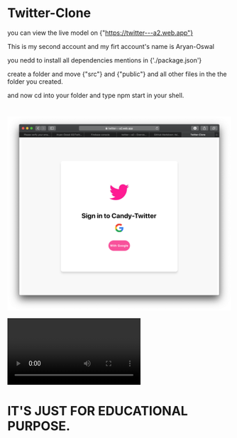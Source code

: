 # Twitter-Clone

you can view the live model on {"https://twitter---a2.web.app"}

This is my second account and my firt account's name is Aryan-Oswal

you nedd to install all dependencies mentions in {'./package.json'}

create a folder and move {"src"} and {"public"} and all other files in the the folder you created.

and now cd into your folder and type  npm start in your shell.
#
![Twitter_clone](/clone.png)

![Twitter_mov](/clone.mov)

# IT'S JUST FOR EDUCATIONAL PURPOSE.
